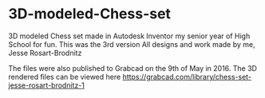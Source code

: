 # 3D-modeled-Chess-set
3D modeled Chess set made in Autodesk Inventor my senior year of High School for fun. This was the 3rd version
All designs and work made by me, Jesse Rosart-Brodnitz


The files were also published to Grabcad on the 9th of May in 2016. The 3D rendered files can be viewed here
https://grabcad.com/library/chess-set-jesse-rosart-brodnitz-1
